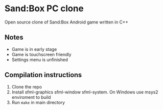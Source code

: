 # Sand:Box PC clone

Open source clone of Sand:Box Android game written in C++ 

## Notes
- Game is in early stage
- Game is touchscreen friendly
- Settings menu is unfinished

## Compilation instructions
1. Clone the repo
2. Install sfml-graphics sfml-window sfml-system. On Windows use msys2 enviroment to build
3. Run `make` in main directory
